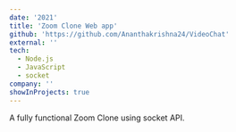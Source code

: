 ```yaml
---
date: '2021'
title: 'Zoom Clone Web app'
github: 'https://github.com/Ananthakrishna24/VideoChat'
external: ''
tech:
  - Node.js
  - JavaScript
  - socket
company: ''
showInProjects: true
---
```


A fully functional Zoom Clone using socket API.
